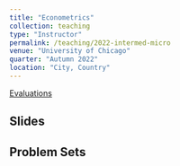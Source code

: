 ```yaml
---
title: "Econometrics"
collection: teaching
type: "Instructor"
permalink: /teaching/2022-intermed-micro
venue: "University of Chicago"
quarter: "Autumn 2022"
location: "City, Country"
---
```

 
[Evaluations](http://sidharthsah.github.io/files/metrics22Evals.pdf)

  
 
## Slides

## Problem Sets